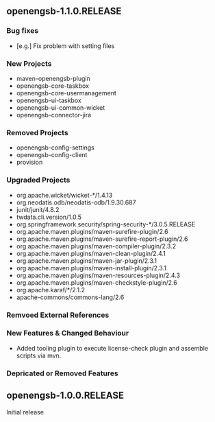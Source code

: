 openengsb-1.1.0.RELEASE
-----------------------

### Bug fixes
  * [e.g.] Fix problem with setting files

### New Projects
  * maven-openengsb-plugin
  * openengsb-core-taskbox
  * openengsb-core-usermanagement
  * openengsb-ui-taskbox
  * openengsb-ui-common-wicket
  * openengsb-connector-jira

### Removed Projects
  * openengsb-config-settings
  * openengsb-config-client
  * provision

### Upgraded Projects
  * org.apache.wicket/wicket-*/1.4.13
  * org.neodatis.odb/neodatis-odb/1.9.30.687
  * junit/junit/4.8.2
  * twdata.cli.version/1.0.5
  * org.springframework.security/spring-security-*/3.0.5.RELEASE
  * org.apache.maven.plugins/maven-surefire-plugin/2.6
  * org.apache.maven.plugins/maven-surefire-report-plugin/2.6
  * org.apache.maven.plugins/maven-compiler-plugin/2.3.2
  * org.apache.maven.plugins/maven-clean-plugin/2.4.1
  * org.apache.maven.plugins/maven-jar-plugin/2.3.1
  * org.apache.maven.plugins/maven-install-plugin/2.3.1
  * org.apache.maven.plugins/maven-resources-plugin/2.4.3
  * org.apache.maven.plugins/maven-checkstyle-plugin/2.6
  * org.apache.karaf/*/2.1.2
  * apache-commons/commons-lang/2.6

### Remvoed External References

### New Features & Changed Behaviour
  * Added tooling plugin to execute license-check plugin and assemble scripts via mvn.

### Depricated or Removed Features

openengsb-1.0.0.RELEASE
-----------------------

Initial release

